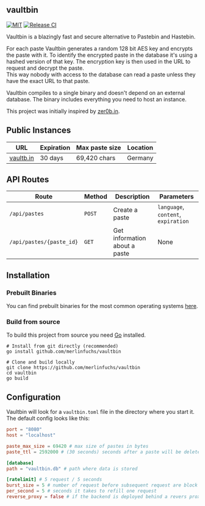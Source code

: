 ## vaultbin

[![MIT](https://img.shields.io/badge/license-MIT-blue.svg)](./LICENSE)
[![Release CI](https://github.com/merlinfuchs/vaultbin/actions/workflows/release.yml/badge.svg)](https://github.com/merlinfuchs/vaultbin/releases)

Vaultbin is a blazingly fast and secure alternative to Pastebin and Hastebin.

For each paste Vaultbin generates a random 128 bit AES key and encrypts the paste with it.
To identify the encrypted paste in the database it's using a hashed version of that key.
The encryption key is then used in the URL to request and decrypt the paste.  
This way nobody with access to the database can read a paste unless they have the exact URL to that paste.

Vaultbin compiles to a single binary and doesn't depend on an external database.
The binary includes everything you need to host an instance.

This project was initially inspired by [zer0b.in](https://github.com/zer0bin-dev/zer0bin).

## Public Instances

| URL                            | Expiration | Max paste size | Location |
| ------------------------------ | ---------- | -------------- | -------- |
| [vaultb.in](https://vaultb.in) | 30 days    | 69,420 chars   | Germany  |

## API Routes

| Route                    | Method | Description                   | Parameters                          |
| ------------------------ | ------ | ----------------------------- | ----------------------------------- |
| `/api/pastes`            | `POST` | Create a paste                | `language`, `content`, `expiration` |
| `/api/pastes/{paste_id}` | `GET`  | Get information about a paste | None                                |

## Installation

### Prebuilt Binaries

You can find prebuilt binaries for the most common operating systems [here](https://github.com/merlinfuchs/vaultbin/releases).

### Build from source

To build this project from source you need [Go](https://go.dev/dl/) installed.

```shell
# Install from git directly (recommended)
go install github.com/merlinfuchs/vaultbin

# Clone and build locally
git clone https://github.com/merlinfuchs/vaultbin
cd vaultbin
go build
```

## Configuration

Vaultbin will look for a `vaultbin.toml` file in the directory where you start it.  
The default config looks like this:

```toml
port = "8080"
host = "localhost"

paste_max_size = 69420 # max size of pastes in bytes
paste_ttl = 2592000 # (30 seconds) seconds after a paste will be deleted

[database]
path = "vaultbin.db" # path where data is stored

[ratelimit] # 5 request / 5 seconds
burst_size = 5 # number of request before subsequent request are block
per_second = 5 # seconds it takes to refill one request
reverse_proxy = false # if the backend is deployed behind a revers proxy -> this changes the way the peers IP is retrieved
```
